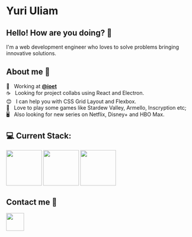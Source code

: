 <!--
### Hi there 👋

**yuriuliam/yuriuliam** is a ✨ _special_ ✨ repository because its `README.md` (this file) appears on your GitHub profile.

Here are some ideas to get you started:

- 🔭 I’m currently working on ...
- 🌱 I’m currently learning ...
- 👯 I’m looking to collaborate on ...
- 🤔 I’m looking for help with ...
- 💬 Ask me about ...
- 📫 How to reach me: ...
- 😄 Pronouns: ...
- ⚡ Fun fact: ...
-->

# Yuri Uliam

## Hello! How are you doing? 👋 &nbsp;
I'm a web development engineer who loves to solve problems bringing innovative solutions.<br/>

## About me 📙 &nbsp;
:rocket:  &nbsp; Working at **[@ioet](https://github.com/ioet)**
<br/> :coffee: &nbsp; Looking for project collabs using React and Electron.
<br/> :blush: &nbsp; I can help you with CSS Grid Layout and Flexbox.
<br/> 💬 &nbsp; Love to play some games like Stardew Valley, Armello, Inscryption etc;
<br/> 🖥️ &nbsp; Also looking for new series on Netflix, Disney+ and HBO Max.
<br/>

## :computer: Current Stack:<br/>
[<img width="96px" height="96px" src="https://cdn.jsdelivr.net/gh/devicons/devicon/icons/react/react-original-wordmark.svg" />](https://reactjs.org/)
[<img width="96px" height="96px" src="https://cdn.jsdelivr.net/gh/devicons/devicon/icons/elixir/elixir-original-wordmark.svg" />](https://elixir-lang.org/)
[<img width="96px" height="96px" src="https://cdn.jsdelivr.net/gh/devicons/devicon/icons/typescript/typescript-original.svg" />](https://www.typescriptlang.org/)

## Contact me :email: &nbsp;
[<img width="48px" height="48px" src="https://cdn.jsdelivr.net/gh/devicons/devicon/icons/linkedin/linkedin-original.svg" />](https://www.linkedin.com/in/yuri-uliam-de-lima-423586184/)
